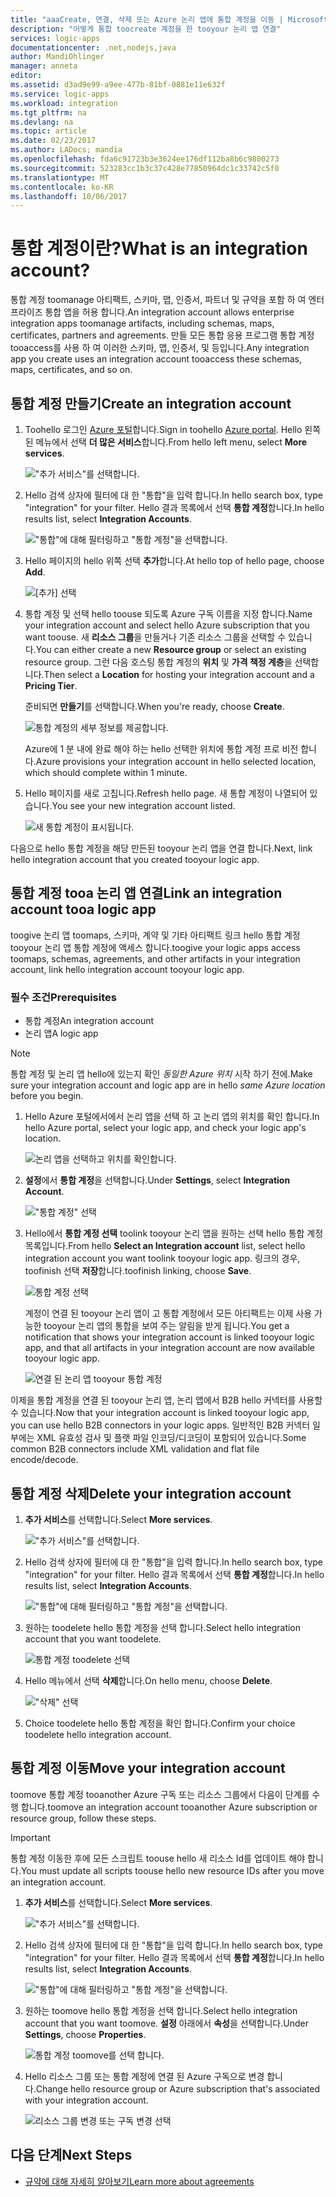 ```yaml
---
title: "aaaCreate, 연결, 삭제 또는 Azure 논리 앱에 통합 계정을 이동 | Microsoft Docs"
description: "어떻게 통합 toocreate 계정을 한 tooyour 논리 앱 연결"
services: logic-apps
documentationcenter: .net,nodejs,java
author: MandiOhlinger
manager: anneta
editor: 
ms.assetid: d3ad9e99-a9ee-477b-81bf-0881e11e632f
ms.service: logic-apps
ms.workload: integration
ms.tgt_pltfrm: na
ms.devlang: na
ms.topic: article
ms.date: 02/23/2017
ms.author: LADocs; mandia
ms.openlocfilehash: fda6c91723b3e3624ee176df112ba8b6c9800273
ms.sourcegitcommit: 523283cc1b3c37c428e77850964dc1c33742c5f0
ms.translationtype: MT
ms.contentlocale: ko-KR
ms.lasthandoff: 10/06/2017
---
```

# <a name="what-is-an-integration-account"></a><span data-ttu-id="8b23b-103">통합 계정이란?</span><span class="sxs-lookup"><span data-stu-id="8b23b-103">What is an integration account?</span></span>

<span data-ttu-id="8b23b-104">통합 계정 toomanage 아티팩트, 스키마, 맵, 인증서, 파트너 및 규약을 포함 하 여 엔터프라이즈 통합 앱을 허용 합니다.</span><span class="sxs-lookup"><span data-stu-id="8b23b-104">An integration account allows enterprise integration apps toomanage artifacts, including schemas, maps, certificates, partners and agreements.</span></span> <span data-ttu-id="8b23b-105">만들 모든 통합 응용 프로그램 통합 계정 tooaccess를 사용 하 여 이러한 스키마, 맵, 인증서, 및 등입니다.</span><span class="sxs-lookup"><span data-stu-id="8b23b-105">Any integration app you create uses an integration account tooaccess these schemas, maps, certificates, and so on.</span></span>

## <a name="create-an-integration-account"></a><span data-ttu-id="8b23b-106">통합 계정 만들기</span><span class="sxs-lookup"><span data-stu-id="8b23b-106">Create an integration account</span></span>

1.  <span data-ttu-id="8b23b-107">Toohello 로그인 [Azure 포털](http://portal.azure.com "Azure 포털")합니다.</span><span class="sxs-lookup"><span data-stu-id="8b23b-107">Sign in toohello [Azure portal](http://portal.azure.com "Azure portal").</span></span> <span data-ttu-id="8b23b-108">Hello 왼쪽된 메뉴에서 선택 **더 많은 서비스**합니다.</span><span class="sxs-lookup"><span data-stu-id="8b23b-108">From hello left menu, select **More services**.</span></span>

    !["추가 서비스"를 선택합니다.](./media/logic-apps-enterprise-integration-accounts/account-1.png)

2. <span data-ttu-id="8b23b-110">Hello 검색 상자에 필터에 대 한 "통합"을 입력 합니다.</span><span class="sxs-lookup"><span data-stu-id="8b23b-110">In hello search box, type "integration" for your filter.</span></span> <span data-ttu-id="8b23b-111">Hello 결과 목록에서 선택 **통합 계정**합니다.</span><span class="sxs-lookup"><span data-stu-id="8b23b-111">In hello results list, select **Integration Accounts**.</span></span>

    !["통합"에 대해 필터링하고 "통합 계정"을 선택합니다.](./media/logic-apps-enterprise-integration-accounts/account-2.png)  

3. <span data-ttu-id="8b23b-113">Hello 페이지의 hello 위쪽 선택 **추가**합니다.</span><span class="sxs-lookup"><span data-stu-id="8b23b-113">At hello top of hello page, choose **Add**.</span></span>

    ![[추가] 선택](./media/logic-apps-enterprise-integration-accounts/account-3.png)

4. <span data-ttu-id="8b23b-115">통합 계정 및 선택 hello toouse 되도록 Azure 구독 이름을 지정 합니다.</span><span class="sxs-lookup"><span data-stu-id="8b23b-115">Name your integration account and select hello Azure subscription that you want toouse.</span></span> <span data-ttu-id="8b23b-116">새 **리소스 그룹**을 만들거나 기존 리소스 그룹을 선택할 수 있습니다.</span><span class="sxs-lookup"><span data-stu-id="8b23b-116">You can either create a new **Resource group** or select an existing resource group.</span></span> <span data-ttu-id="8b23b-117">그런 다음 호스팅 통합 계정의 **위치** 및 **가격 책정 계층**을 선택합니다.</span><span class="sxs-lookup"><span data-stu-id="8b23b-117">Then select a **Location** for hosting your integration account and a **Pricing Tier**.</span></span> 

    <span data-ttu-id="8b23b-118">준비되면 **만들기**를 선택합니다.</span><span class="sxs-lookup"><span data-stu-id="8b23b-118">When you're ready, choose **Create**.</span></span>

    ![통합 계정의 세부 정보를 제공합니다.](./media/logic-apps-enterprise-integration-accounts/account-4.png)

    <span data-ttu-id="8b23b-120">Azure에 1 분 내에 완료 해야 하는 hello 선택한 위치에 통합 계정 프로 비전 합니다.</span><span class="sxs-lookup"><span data-stu-id="8b23b-120">Azure provisions your integration account  in hello selected location, which should complete within 1 minute.</span></span>

5. <span data-ttu-id="8b23b-121">Hello 페이지를 새로 고칩니다.</span><span class="sxs-lookup"><span data-stu-id="8b23b-121">Refresh hello page.</span></span> <span data-ttu-id="8b23b-122">새 통합 계정이 나열되어 있습니다.</span><span class="sxs-lookup"><span data-stu-id="8b23b-122">You see your new integration account listed.</span></span>

    ![새 통합 계정이 표시됩니다.](./media/logic-apps-enterprise-integration-accounts/account-5.png) 

<span data-ttu-id="8b23b-124">다음으로 hello 통합 계정을 해당 만든된 tooyour 논리 앱을 연결 합니다.</span><span class="sxs-lookup"><span data-stu-id="8b23b-124">Next, link hello integration account that you created tooyour logic app.</span></span> 

## <a name="link-an-integration-account-tooa-logic-app"></a><span data-ttu-id="8b23b-125">통합 계정 tooa 논리 앱 연결</span><span class="sxs-lookup"><span data-stu-id="8b23b-125">Link an integration account tooa logic app</span></span>

<span data-ttu-id="8b23b-126">toogive 논리 앱 toomaps, 스키마, 계약 및 기타 아티팩트 링크 hello 통합 계정 tooyour 논리 앱 통합 계정에 액세스 합니다.</span><span class="sxs-lookup"><span data-stu-id="8b23b-126">toogive your logic apps access toomaps, schemas, agreements, and other artifacts in your integration account, link hello integration account tooyour logic app.</span></span>

### <a name="prerequisites"></a><span data-ttu-id="8b23b-127">필수 조건</span><span class="sxs-lookup"><span data-stu-id="8b23b-127">Prerequisites</span></span>

* <span data-ttu-id="8b23b-128">통합 계정</span><span class="sxs-lookup"><span data-stu-id="8b23b-128">An integration account</span></span>
* <span data-ttu-id="8b23b-129">논리 앱</span><span class="sxs-lookup"><span data-stu-id="8b23b-129">A logic app</span></span>

> [!NOTE] 
> <span data-ttu-id="8b23b-130">통합 계정 및 논리 앱 hello에 있는지 확인 *동일한 Azure 위치* 시작 하기 전에.</span><span class="sxs-lookup"><span data-stu-id="8b23b-130">Make sure your integration account and logic app are in hello *same Azure location* before you begin.</span></span>


1. <span data-ttu-id="8b23b-131">Hello Azure 포털에서에서 논리 앱을 선택 하 고 논리 앱의 위치를 확인 합니다.</span><span class="sxs-lookup"><span data-stu-id="8b23b-131">In hello Azure portal, select your logic app, and check your logic app's location.</span></span>

    ![논리 앱을 선택하고 위치를 확인합니다.](./media/logic-apps-enterprise-integration-accounts/linkaccount-1.png)

2. <span data-ttu-id="8b23b-133">**설정**에서 **통합 계정**을 선택합니다.</span><span class="sxs-lookup"><span data-stu-id="8b23b-133">Under **Settings**, select **Integration Account**.</span></span>

    !["통합 계정" 선택](./media/logic-apps-enterprise-integration-accounts/linkaccount-2.png)

3. <span data-ttu-id="8b23b-135">Hello에서 **통합 계정 선택** toolink tooyour 논리 앱을 원하는 선택 hello 통합 계정 목록입니다.</span><span class="sxs-lookup"><span data-stu-id="8b23b-135">From hello **Select an Integration account** list, select hello integration account you want toolink tooyour logic app.</span></span> <span data-ttu-id="8b23b-136">링크의 경우, toofinish 선택 **저장**합니다.</span><span class="sxs-lookup"><span data-stu-id="8b23b-136">toofinish linking, choose **Save**.</span></span>

    ![통합 계정 선택](./media/logic-apps-enterprise-integration-accounts/linkaccount-3.png)

    <span data-ttu-id="8b23b-138">계정이 연결 된 tooyour 논리 앱이 고 통합 계정에서 모든 아티팩트는 이제 사용 가능한 tooyour 논리 앱의 통합을 보여 주는 알림을 받게 됩니다.</span><span class="sxs-lookup"><span data-stu-id="8b23b-138">You get a notification that shows your integration account is linked tooyour logic app,  and that all artifacts in your integration account are now available tooyour logic app.</span></span>

    ![연결 된 논리 앱 tooyour 통합 계정](./media/logic-apps-enterprise-integration-accounts/linkaccount-5.png)

<span data-ttu-id="8b23b-140">이제을 통합 계정을 연결 된 tooyour 논리 앱, 논리 앱에서 B2B hello 커넥터를 사용할 수 있습니다.</span><span class="sxs-lookup"><span data-stu-id="8b23b-140">Now that your integration account is linked tooyour logic app, you can use hello B2B connectors in your logic apps.</span></span> <span data-ttu-id="8b23b-141">일반적인 B2B 커넥터 일부에는 XML 유효성 검사 및 플랫 파일 인코딩/디코딩이 포함되어 있습니다.</span><span class="sxs-lookup"><span data-stu-id="8b23b-141">Some common B2B connectors include XML validation and flat file encode/decode.</span></span>  

## <a name="delete-your-integration-account"></a><span data-ttu-id="8b23b-142">통합 계정 삭제</span><span class="sxs-lookup"><span data-stu-id="8b23b-142">Delete your integration account</span></span>

1. <span data-ttu-id="8b23b-143">**추가 서비스**를 선택합니다.</span><span class="sxs-lookup"><span data-stu-id="8b23b-143">Select **More services**.</span></span>

    !["추가 서비스"를 선택합니다.](./media/logic-apps-enterprise-integration-accounts/account-1.png)

2. <span data-ttu-id="8b23b-145">Hello 검색 상자에 필터에 대 한 "통합"을 입력 합니다.</span><span class="sxs-lookup"><span data-stu-id="8b23b-145">In hello search box, type "integration" for your filter.</span></span> <span data-ttu-id="8b23b-146">Hello 결과 목록에서 선택 **통합 계정**합니다.</span><span class="sxs-lookup"><span data-stu-id="8b23b-146">In hello results list, select **Integration Accounts**.</span></span>

    !["통합"에 대해 필터링하고 "통합 계정"을 선택합니다.](./media/logic-apps-enterprise-integration-accounts/account-2.png)  

3. <span data-ttu-id="8b23b-148">원하는 toodelete hello 통합 계정을 선택 합니다.</span><span class="sxs-lookup"><span data-stu-id="8b23b-148">Select hello integration account that you want toodelete.</span></span>

    ![통합 계정 toodelete 선택](./media/logic-apps-enterprise-integration-accounts/account-5.png)

4. <span data-ttu-id="8b23b-150">Hello 메뉴에서 선택 **삭제**합니다.</span><span class="sxs-lookup"><span data-stu-id="8b23b-150">On hello menu, choose **Delete**.</span></span>

    !["삭제" 선택](./media/logic-apps-enterprise-integration-accounts/delete.png)

5. <span data-ttu-id="8b23b-152">Choice toodelete hello 통합 계정을 확인 합니다.</span><span class="sxs-lookup"><span data-stu-id="8b23b-152">Confirm your choice toodelete hello integration account.</span></span>

## <a name="move-your-integration-account"></a><span data-ttu-id="8b23b-153">통합 계정 이동</span><span class="sxs-lookup"><span data-stu-id="8b23b-153">Move your integration account</span></span>

<span data-ttu-id="8b23b-154">toomove 통합 계정 tooanother Azure 구독 또는 리소스 그룹에서 다음이 단계를 수행 합니다.</span><span class="sxs-lookup"><span data-stu-id="8b23b-154">toomove an integration account tooanother Azure subscription or resource group, follow these steps.</span></span>

> [!IMPORTANT]
> <span data-ttu-id="8b23b-155">통합 계정 이동한 후에 모든 스크립트 toouse hello 새 리소스 Id를 업데이트 해야 합니다.</span><span class="sxs-lookup"><span data-stu-id="8b23b-155">You must update all scripts toouse hello new resource IDs after you move an integration account.</span></span>

1. <span data-ttu-id="8b23b-156">**추가 서비스**를 선택합니다.</span><span class="sxs-lookup"><span data-stu-id="8b23b-156">Select **More services**.</span></span>

    !["추가 서비스"를 선택합니다.](./media/logic-apps-enterprise-integration-accounts/account-1.png)

2. <span data-ttu-id="8b23b-158">Hello 검색 상자에 필터에 대 한 "통합"을 입력 합니다.</span><span class="sxs-lookup"><span data-stu-id="8b23b-158">In hello search box, type "integration" for your filter.</span></span> <span data-ttu-id="8b23b-159">Hello 결과 목록에서 선택 **통합 계정**합니다.</span><span class="sxs-lookup"><span data-stu-id="8b23b-159">In hello results list, select **Integration Accounts**.</span></span>

    !["통합"에 대해 필터링하고 "통합 계정"을 선택합니다.](./media/logic-apps-enterprise-integration-accounts/account-2.png)

3. <span data-ttu-id="8b23b-161">원하는 toomove hello 통합 계정을 선택 합니다.</span><span class="sxs-lookup"><span data-stu-id="8b23b-161">Select hello integration account that you want toomove.</span></span> <span data-ttu-id="8b23b-162">**설정** 아래에서 **속성**을 선택합니다.</span><span class="sxs-lookup"><span data-stu-id="8b23b-162">Under **Settings**, choose **Properties**.</span></span>

    ![통합 계정 toomove를 선택 합니다.](./media/logic-apps-enterprise-integration-accounts/move.png)

5. <span data-ttu-id="8b23b-165">Hello 리소스 그룹 또는 통합 계정에 연결 된 Azure 구독으로 변경 합니다.</span><span class="sxs-lookup"><span data-stu-id="8b23b-165">Change hello resource group or Azure subscription that's associated with your integration account.</span></span>

    ![리소스 그룹 변경 또는 구독 변경 선택](./media/logic-apps-enterprise-integration-accounts/move-2.png)

## <a name="next-steps"></a><span data-ttu-id="8b23b-167">다음 단계</span><span class="sxs-lookup"><span data-stu-id="8b23b-167">Next Steps</span></span>
* [<span data-ttu-id="8b23b-168">규약에 대해 자세히 알아보기</span><span class="sxs-lookup"><span data-stu-id="8b23b-168">Learn more about agreements</span></span>](../logic-apps/logic-apps-enterprise-integration-agreements.md "엔터프라이즈 통합 규약에 대해 알아보기")  

